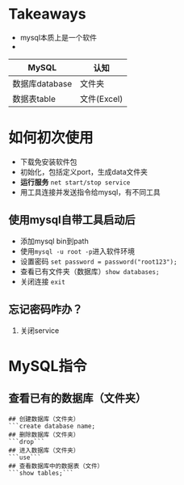 # Takeaways
+ mysql本质上是一个软件
+
| MySQL      | 认知 |
| ----------- | ----------- |
| 数据库database      | 文件夹       |
| 数据表table   | 文件(Excel)        |
# 如何初次使用
+ 下载免安装软件包
+ 初始化，包括定义port，生成data文件夹
+ **运行服务** ```net start/stop service```
+ 用工具连接并发送指令给mysql，有不同工具
## 使用mysql自带工具启动后
+ 添加mysql bin到path
+ 使用```mysql -u root -p```进入软件环境
+ 设置密码 ```set password = password("root123");```
+ 查看已有文件夹（数据库）```show databases;```
+ 关闭连接 ```exit```
## 忘记密码咋办？
1. 关闭service

# MySQL指令
## 查看已有的数据库（文件夹）
```show databases;
## 创建数据库（文件夹）
```create database name;
## 删除数据库（文件夹）
```drop```
## 进入数据库（文件夹）
```use```
## 查看数据库中的数据表（文件）
```show tables;```

